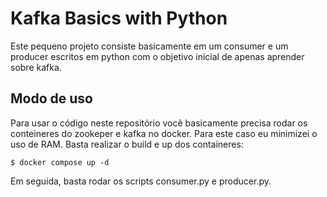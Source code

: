 # Kafka Basics with Python

Este pequeno projeto consiste basicamente em um consumer e um producer escritos em python com o objetivo inicial de apenas aprender sobre kafka.

## Modo de uso

Para usar o código neste repositório você basicamente precisa rodar os conteineres do zookeper e kafka no docker. Para este caso eu minimizei o uso de RAM. Basta realizar o build e up dos containeres:

```
$ docker compose up -d
```

Em seguida, basta rodar os scripts consumer.py e producer.py.
